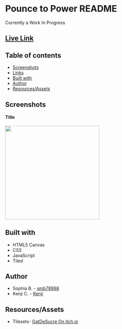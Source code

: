 # Pounce to Power README

Currently a Work In Progress

## [Live Link](https://pounce-to-power.vercel.app/)

## Table of contents

- [Screenshots](#screenshot)
- [Links](#links)
- [Built with](#built-with)
- [Author](#author)
- [Resources/Assets](#Resources/Assets)



## Screenshots

#### Title
<img src="img/Title.png" href="img/Title.png" width="300">



## Built with

- HTML5 Canvas
- CSS 
- JavaScript
- Tiled

## Author
- Sophia B. - [smb78998](https://github.com/smb78998)
- Kenji C. - [Kenji](https://github.com/kenjisan624)

  
## Resources/Assets

- Tilesets- [GatDeSucre On itch.io](https://gatdesucre.itch.io/sugarland-tileset)
